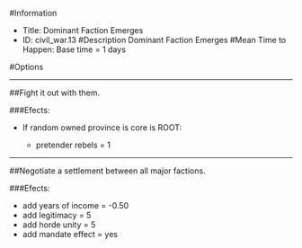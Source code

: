 #Information
 - Title: Dominant Faction Emerges
 - ID: civil_war.13
#Description
Dominant Faction Emerges
#Mean Time to Happen:
Base time = 1 days

#Options

___
##Fight it out with them.

###Efects:<ul><li>If random owned province is core is ROOT:</li><ul><li>pretender rebels = 1</li></ul></ul>

___
##Negotiate a settlement between all major factions.

###Efects:<ul><li>add years of income = -0.50</li><li>add legitimacy = 5</li><li>add horde unity = 5</li><li>add mandate effect = yes</li></ul>
